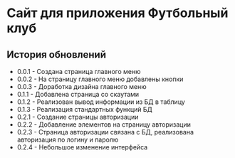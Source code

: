 # Сайт для приложения Футбольный клуб
 ## История обновлений

 - 0.0.1 - Создана страница главного меню
 - 0.0.2 - На страницу главного меню добавлены кнопки
 - 0.0.3 - Доработка дизайна главного меню
 - 0.1.1 - Добавлена страница со скаутами
 - 0.1.2 - Реализован вывод информации из БД в таблицу
 - 0.1.3 - Реализация стандартных функций БД
 - 0.2.1 - Создание страницы авторизации
 - 0.2.2 - Добавление элементов на страницу авторизации
 - 0.2.3 - Страница авторизации связана с БД, реализована авторизация по логину и паролю
 - 0.2.4 - Небольшое изменение интерфейса

